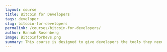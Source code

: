 ```yaml
---
layout: course
title: Bitcoin for Developers
tags: developer
slug: bitcoin-for-developers
permalink: /courses/bitcoin-for-developers/
author: Hannah Rosenberg
image: BitcoinforDevs.png
summary: This course is designed to give developers the tools they need to understand how Bitcoin transactions work, how wallets work, Bitcoin scripting and how to integrate Bitcoin payments into existing platforms.
---
```

